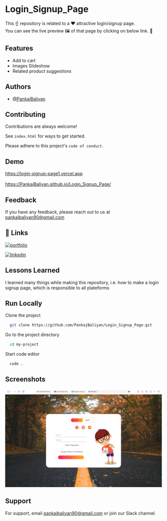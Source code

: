 # Login_Signup_Page

This ☝️ repository is related to a ❤️ attractive login/signup page.<br>
You can see the live preview 🖼️ of that page by clicking on below link. 🔗

## Features

 - Add to cart
 - Images Slideshow
 - Related product suggestions


## Authors

- [@PankajBaliyan](https://www.github.com/PankajBaliyan)


## Contributing

Contributions are always welcome!

See `index.html` for ways to get started.

Please adhere to this project's `code of conduct`.


## Demo

https://login-signup-page1.vercel.app
<br><br>
https://PankajBaliyan.github.io/Login_Signup_Page/


## Feedback

If you have any feedback, please reach out to us at pankajbaliyan90@gmail.com


## 🔗 Links
[![portfolio](https://img.shields.io/badge/my_portfolio-000?style=for-the-badge&logo=ko-fi&logoColor=white)](https://codewithpankaj.vercel.app)

[![linkedin](https://img.shields.io/badge/linkedin-0A66C2?style=for-the-badge&logo=linkedin&logoColor=white)](https://www.linkedin.com/in/pankaj-kumar-90/)

## Lessons Learned

I learned many things while making this repository, i.e. how to make a login signup page, which is responsible to all plateforms
## Run Locally

Clone the project

```bash
  git clone https://github.com/PankajBaliyan/Login_Signup_Page.git
```

Go to the project directory

```bash
  cd my-project
```

Start code editor

```bash
  code .
```


## Screenshots

![App Screenshot](./preview.webp)


## Support

For support, email pankajbaliyan90@gmail.com or join our Slack channel.


